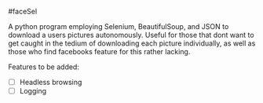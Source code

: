 #faceSel

A python program employing Selenium, BeautifulSoup, and JSON to download a users pictures autonomously. Useful for those that dont want to get caught in the tedium of downloading each picture individually, as well as those who find facebooks feature for this rather lacking.

Features to be added:

- [ ] Headless browsing
- [ ] Logging
